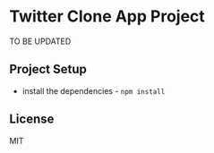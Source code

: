 # Twitter Clone App Project

TO BE UPDATED

## Project Setup

* install the dependencies - `npm install`

## License

MIT
